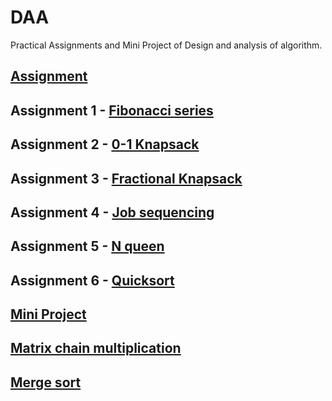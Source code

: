 # DAA
Practical Assignments and Mini Project of Design and analysis of algorithm.


## [Assignment]()

## Assignment 1 - [Fibonacci series]()
## Assignment 2 - [0-1 Knapsack]()
## Assignment 3 - [Fractional Knapsack]()
## Assignment 4 - [Job sequencing]()
## Assignment 5 - [N queen]()
## Assignment 6 - [Quicksort]()

## [Mini Project]()
## [Matrix chain multiplication]()
## [Merge sort]()
